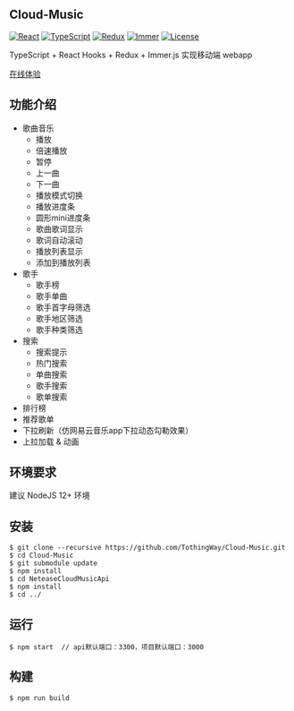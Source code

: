 ## Cloud-Music

<p>
  <a href="https://reactjs.org/"><img src="https://img.shields.io/badge/React-16.13.1-blue" alt="React"></a>
  <a href="https://www.typescriptlang.org/"><img src="https://img.shields.io/badge/TypeScript-3.7.2-blue" alt="TypeScript"></a>
  <a href="https://redux.js.org/"><img src="https://img.shields.io/badge/Redux-7.1.9-blue" alt="Redux"></a>
  <a href="https://immerjs.github.io/immer/docs/introduction"><img src="https://img.shields.io/badge/Immer.js-7.0.5-blue" alt="Immer"></a>
  <a href="https://choosealicense.com/licenses/mit/"><img src="https://img.shields.io/badge/license-MIT-green" alt="License"></a>
</p>

TypeScript + React Hooks + Redux + Immer.js 实现移动端 webapp

[在线体验](http://101.132.76.13/Cloud-Music/)

## 功能介绍

* 歌曲音乐
    * 播放
    * 倍速播放
    * 暂停
    * 上一曲
    * 下一曲
    * 播放模式切换
    * 播放进度条
    * 圆形mini进度条
    * 歌曲歌词显示
    * 歌词自动滚动
    * 播放列表显示
    * 添加到播放列表
* 歌手
    * 歌手榜
    * 歌手单曲
    * 歌手首字母筛选
    * 歌手地区筛选
    * 歌手种类筛选
* 搜索
    * 搜索提示
    * 热门搜索
    * 单曲搜索
    * 歌手搜索
    * 歌单搜索
* 排行榜
* 推荐歌单
* 下拉刷新（仿网易云音乐app下拉动态勾勒效果）
* 上拉加载 & 动画

## 环境要求

建议 NodeJS 12+ 环境

## 安装

```shell
$ git clone --recursive https://github.com/TothingWay/Cloud-Music.git
$ cd Cloud-Music
$ git submodule update
$ npm install 
$ cd NeteaseCloudMusicApi
$ npm install
$ cd ../
```

## 运行

```shell
$ npm start  // api默认端口：3300，项目默认端口：3000
```

## 构建

```shell
$ npm run build
```
